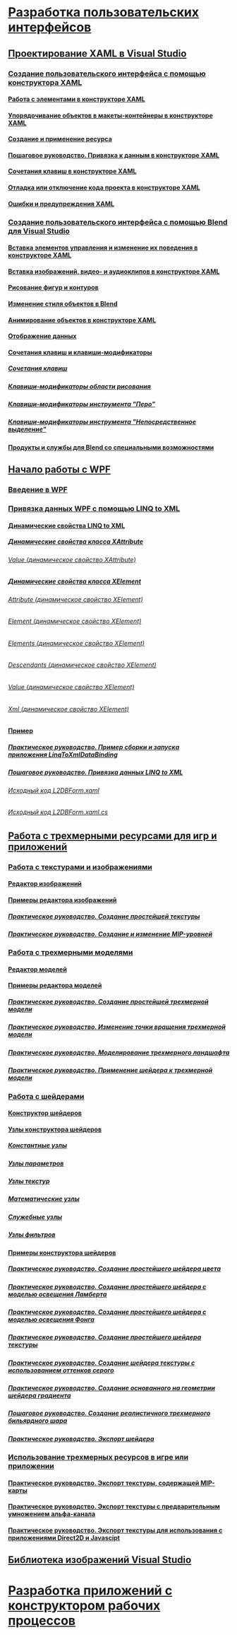 # [Разработка пользовательских интерфейсов](designing-user-interfaces.md)
## [Проектирование XAML в Visual Studio](designing-xaml-in-visual-studio.md)
### [Создание пользовательского интерфейса с помощью конструктора XAML](creating-a-ui-by-using-xaml-designer-in-visual-studio.md)
#### [Работа с элементами в конструкторе XAML](working-with-elements-in-xaml-designer.md)
#### [Упорядочивание объектов в макеты-контейнеры в конструкторе XAML](organize-objects-into-layout-containers-in-xaml-designer.md)
#### [Создание и применение ресурса](how-to-create-and-apply-a-resource.md)
#### [Пошаговое руководство. Привязка к данным в конструкторе XAML](walkthrough-binding-to-data-in-xaml-designer.md)
#### [Сочетания клавиш в конструкторе XAML](keyboard-shortcuts-for-xaml-designer.md)
#### [Отладка или отключение кода проекта в конструкторе XAML](debugging-or-disabling-project-code-in-xaml-designer.md)
#### [Ошибки и предупреждения XAML](xaml-errors-warnings.md)
### [Создание пользовательского интерфейса с помощью Blend для Visual Studio](creating-a-ui-by-using-blend-for-visual-studio.md)
#### [Вставка элементов управления и изменение их поведения в конструкторе XAML](insert-controls-and-modify-their-behavior-in-xaml-designer.md)
#### [Вставка изображений, видео- и аудиоклипов в конструкторе XAML](insert-images-videos-and-audio-clips-in-xaml-designer.md)
#### [Рисование фигур и контуров](draw-shapes-and-paths.md)
#### [Изменение стиля объектов в Blend](modify-the-style-of-objects-in-blend.md)
#### [Анимирование объектов в конструкторе XAML](animate-objects-in-xaml-designer.md)
#### [Отображение данных](display-data-in-blend.md)
#### [Сочетания клавиш и клавиши-модификаторы](keyboard-shortcuts-and-modifier-keys-in-blend.md)
##### [Сочетания клавиш](keyboard-shortcuts-in-blend.md)
##### [Клавиши-модификаторы области рисования](artboard-modifier-keys-in-blend.md)
##### [Клавиши-модификаторы инструмента "Перо"](pen-tool-modifier-keys-in-blend.md)
##### [Клавиши-модификаторы инструмента "Непосредственное выделение"](direct-selection-tool-modifier-keys-in-blend.md)
#### [Продукты и службы для Blend со специальными возможностями](accessibility-products-and-services-blend.md)
## [Начало работы с WPF](getting-started-with-wpf.md)
### [Введение в WPF](introduction-to-wpf.md)
### [Привязка данных WPF с помощью LINQ to XML](wpf-data-binding-with-linq-to-xml-overview.md)
#### [Динамические свойства LINQ to XML](linq-to-xml-dynamic-properties.md)
##### [Динамические свойства класса XAttribute](xattribute-class-dynamic-properties.md)
###### [Value (динамическое свойство XAttribute)](value-xattribute-dynamic-property.md)
##### [Динамические свойства класса XElement](xelement-class-dynamic-properties.md)
###### [Attribute (динамическое свойство XElement)](attribute-xelement-dynamic-property.md)
###### [Element (динамическое свойство XElement)](element-xelement-dynamic-property.md)
###### [Elements (динамическое свойство XElement)](elements-xelement-dynamic-property.md)
###### [Descendants (динамическое свойство XElement)](descendants-xelement-dynamic-property.md)
###### [Value (динамическое свойство XElement)](value-xelement-dynamic-property.md)
###### [Xml (динамическое свойство XElement)](xml-xelement-dynamic-property.md)
#### [Пример](wpf-data-binding-using-linq-to-xml-example.md)
##### [Практическое руководство. Пример сборки и запуска приложения LinqToXmlDataBinding](how-to-build-and-run-the-linqtoxmldatabinding-example.md)
##### [Пошаговое руководство. Привязка данных LINQ to XML](walkthrough-linqtoxmldatabinding-example.md)
###### [Исходный код L2DBForm.xaml](l2dbform-xaml-source-code.md)
###### [Исходный код L2DBForm.xaml.cs](l2dbform-xaml-cs-source-code.md)
## [Работа с трехмерными ресурсами для игр и приложений](working-with-3-d-assets-for-games-and-apps.md)
### [Работа с текстурами и изображениями](working-with-textures-and-images.md)
#### [Редактор изображений](image-editor.md)
#### [Примеры редактора изображений](image-editor-examples.md)
##### [Практическое руководство. Создание простейшей текстуры](how-to-create-a-basic-texture.md)
##### [Практическое руководство. Создание и изменение MIP-уровней](how-to-create-and-modify-mip-levels.md)
### [Работа с трехмерными моделями](working-with-3-d-models.md)
#### [Редактор моделей](model-editor.md)
#### [Примеры редактора моделей](model-editor-examples.md)
##### [Практическое руководство. Создание простейшей трехмерной модели](how-to-create-a-basic-3-d-model.md)
##### [Практическое руководство. Изменение точки вращения трехмерной модели](how-to-modify-the-pivot-point-of-a-3-d-model.md)
##### [Практическое руководство. Моделирование трехмерного ландшафта](how-to-model-3-d-terrain.md)
##### [Практическое руководство. Применение шейдера к трехмерной модели](how-to-apply-a-shader-to-a-3-d-model.md)
### [Работа с шейдерами](working-with-shaders.md)
#### [Конструктор шейдеров](shader-designer.md)
#### [Узлы конструктора шейдеров](shader-designer-nodes.md)
##### [Константные узлы](constant-nodes.md)
##### [Узлы параметров](parameter-nodes.md)
##### [Узлы текстур](texture-nodes.md)
##### [Математические узлы](math-nodes.md)
##### [Служебные узлы](utility-nodes.md)
##### [Узлы фильтров](filter-nodes.md)
#### [Примеры конструктора шейдеров](shader-designer-examples.md)
##### [Практическое руководство. Создание простейшего шейдера цвета](how-to-create-a-basic-color-shader.md)
##### [Практическое руководство. Создание простейшего шейдера с моделью освещения Ламберта](how-to-create-a-basic-lambert-shader.md)
##### [Практическое руководство. Создание простейшего шейдера с моделью освещения Фонга](how-to-create-a-basic-phong-shader.md)
##### [Практическое руководство. Создание простейшего шейдера текстуры](how-to-create-a-basic-texture-shader.md)
##### [Практическое руководство. Создание шейдера текстуры с использованием оттенков серого](how-to-create-a-grayscale-texture-shader.md)
##### [Практическое руководство. Создание основанного на геометрии шейдера градиента](how-to-create-a-geometry-based-gradient-shader.md)
##### [Пошаговое руководство. Создание реалистичного трехмерного бильярдного шара](walkthrough-creating-a-realistic-3-d-billiard-ball.md)
##### [Практическое руководство. Экспорт шейдера](how-to-export-a-shader.md)
### [Использование трехмерных ресурсов в игре или приложении](using-3-d-assets-in-your-game-or-app.md)
#### [Практическое руководство. Экспорт текстуры, содержащей MIP-карты](how-to-export-a-texture-that-contains-mipmaps.md)
#### [Практическое руководство. Экспорт текстуры с предварительным умножением альфа-канала](how-to-export-a-texture-that-has-premultiplied-alpha.md)
#### [Практическое руководство. Экспорт текстуры для использования с приложениями Direct2D и Javascipt](how-to-export-a-texture-for-use-with-direct2d-or-javascipt-apps.md)
## [Библиотека изображений Visual Studio](the-visual-studio-image-library.md)
# [Разработка приложений с конструктором рабочих процессов](../workflow-designer/developing-applications-with-the-workflow-designer.md)

